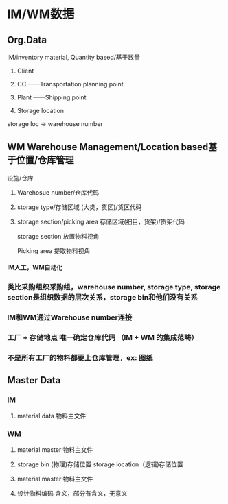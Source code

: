 # IM/WM数据
## Org.Data

IM/inventory material, Quantity based/基于数量

1. Client
2. CC
——Transportation planning point

3. Plant
——Shipping point
4. Storage location

storage loc -> warehouse number

## WM Warehouse Management/Location based基于位置/仓库管理
设施/仓库

1. Warehosue number/仓库代码
2. storage type/存储区域 (大类，货区)/货区代码
3. storage section/picking area 存储区域(细目，货架)/货架代码

	storage section 放置物料视角
	
  	Picking area 提取物料视角
 
 
#### IM人工，WM自动化

### 类比采购组织采购组，warehouse number, storage type, storage section是组织数据的层次关系，storage bin和他们没有关系

### IM和WM通过Warehouse number连接

### 工厂 + 存储地点 唯一确定仓库代码 （IM + WM 的集成范畴）

### 不是所有工厂的物料都要上仓库管理，ex: 图纸

## Master Data

### IM
1. material data 物料主文件

### WM
1. material master 物料主文件
2. storage bin (物理)存储位置 storage location（逻辑)存储位置

1. material master 物料主文件
  1. 设计物料编码 含义，部分有含义，无意义



